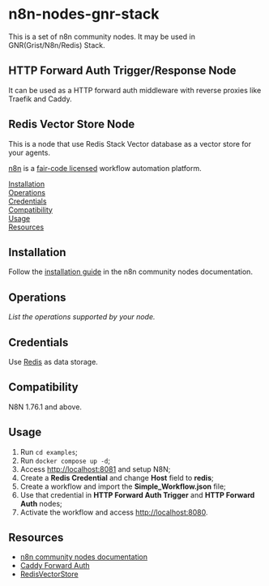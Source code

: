 # n8n-nodes-gnr-stack

This is a set of n8n community nodes. It may be used in GNR(Grist/N8n/Redis) Stack.

## HTTP Forward Auth Trigger/Response Node
It can be used as a HTTP forward auth middleware with reverse proxies like Traefik and Caddy.

## Redis Vector Store Node
This is a node that use Redis Stack Vector database as a vector store for your agents.

[n8n](https://n8n.io/) is a [fair-code licensed](https://docs.n8n.io/reference/license/) workflow automation platform.

[Installation](#installation)  
[Operations](#operations)  
[Credentials](#credentials)  
[Compatibility](#compatibility)  
[Usage](#usage)  
[Resources](#resources)

## Installation

Follow the [installation guide](https://docs.n8n.io/integrations/community-nodes/installation/) in the n8n community nodes documentation.

## Operations

_List the operations supported by your node._

## Credentials

Use [Redis](https://docs.n8n.io/integrations/builtin/credentials/redis/) as data storage.

## Compatibility

N8N 1.76.1 and above.

## Usage

1. Run `cd examples`;
2. Run `docker compose up -d`;
3. Access [http://localhost:8081](http://localhost:8081) and setup N8N;
4. Create a **Redis Credential** and change **Host** field to **redis**;
5. Create a workflow and import the **Simple_Workflow.json** file;
6. Use that credential in **HTTP Forward Auth Trigger** and **HTTP Forward Auth** nodes;
7. Activate the workflow and access [http://localhost:8080](http://localhost:8080).


## Resources

* [n8n community nodes documentation](https://docs.n8n.io/integrations/community-nodes/)
* [Caddy Forward Auth](https://caddyserver.com/docs/caddyfile/directives/forward_auth)
* [RedisVectorStore](https://js.langchain.com/docs/integrations/vectorstores/redis/)
